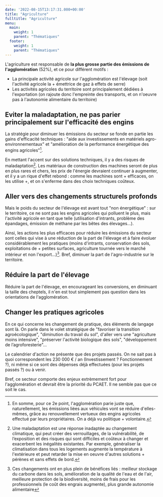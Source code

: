 ```yaml
---
date: '2022-08-15T13:17:31.000+00:00'
title: "Agriculture"
fulltitle: "Agriculture"
menu:
  main:
    weight: 1
    parent: "Thématiques"
  footer:
    weight: 1
    parent: "Thématiques"
---
```


L'agriculture est responsable de **la plus grosse partie des émissions de l'agglomération** (52%), et ce pour différent motifs :
- La principale activité agricole sur l'agglomération est l'élevage (soit l'activité agricole la + émettrice de gaz à effets de serre)
- Les activités agricoles du territoire sont principalement dédiées à l'exportation (on rajoute donc l'empreinte des transports, et on n'oeuvre pas à l'autonomie alimentaire du territoire)

## Eviter la maladaptation, ne pas parier principalement sur l'efficacité des engins

La stratégie pour diminuer les émissions du secteur se fonde en partie les gains d'efficacité techniques : "aide aux investissements en matériels agro-environnementaux" et "amélioration de la performance énergétique des engins agricoles"[^01].

En mettant l'accent sur des solutions techniques, il y a des risques de maladaptation[^02]. Les matériaux de construction des machines seront de plus en plus rares et chers, les prix de l'énergie devraient continuer à augmenter, et il y a un rique d'effet rebond : comme les machines sont + efficaces, on les utilise +, et on s'enferme dans des choix techniques coûteux.

## Aller vers des changements structurels profonds

Mais le poids du secteur de l'élevage est avant tout "non énergétique" : sur le territoire, ce ne sont pas les engins agricoles qui polluent le plus, mais l'activité agricole en tant que telle (utilisation d'intrants, problème des épandages, émission de méthane par les bêtes des élevages...).

Ainsi, les actions les plus efficaces pour réduire les émissions du secteur sont celles qui vise à une réduction de la part de l'élevage et à faire évoluer considérablement les pratiques (moins d'intrants, conservation des sols, exploitations de + petites surfaces, agriculture tournée vers le marché intérieur et non l'export...)[^03]. Bref, diminuer la part de l'agro-industrie sur le territoire.

## Réduire la part de l'élevage

Réduire la part de l'élevage, en encourageant les conversions, en diminuant la taille des cheptels, il n'en est tout simplement pas question dans les orientations de l'agglomération.

## Changer les pratiques agricoles

En ce qui concerne les changement de pratique, des éléments de langage sont là. On parle dans le volet stratégique de "favoriser la transition agroécologique", "diminution du travail du sol", d'aller vers une "agriculture moins intensive", "préserver l'activité biologique des sols", "développement de l’agroforesterie"...

Le calendrier d'action ne présente que des projets passés. On ne sait pas à quoi correspondent les 230 000 € / an (Investissement ? Fonctionnement ?), ni même si ce sont des dépenses déjà effectuées (pour les projets passés ?) ou à venir.


Bref, ce secteur comporte des enjeux extrèmement fort pour l'agglomération et devrait être la priorité du PCAET. Il ne semble pas que ce soit le cas.




[^01]: En somme, pour ce 2e point, l'agglomération parie juste que, naturellement, les émissions liées aux véhicules vont se réduire d'elles-mêmes, grâce au renouvellement vertueux des engins agricoles effectué par leurs propriétaires. On a déjà vu politique + volontaire.
[^02]: Une maladaptation est une réponse inadaptée au changement climatique, qui peut créer des verrouillages, de la vulnérabilité, de l’exposition et des risques qui sont difficiles et coûteux à changer et exacerbent les inégalités existantes. Par exemple, généraliser la climatisation dans tous les logements augmente la température à l'extérieure et peut retarder la mise en oeuvre d'autres solutions + pérènes et sans effets de bord.
[^03]: Ces changements ont en plus plein de bénéfices liés : meilleur stockage du carbone dans les sols, amélioration de la qualité de l'eau et de l'air, meilleure protection de la biodiversité, moins de frais pour les professionnels (le coût des engrais augmente), plus grande autonomie alimentaire